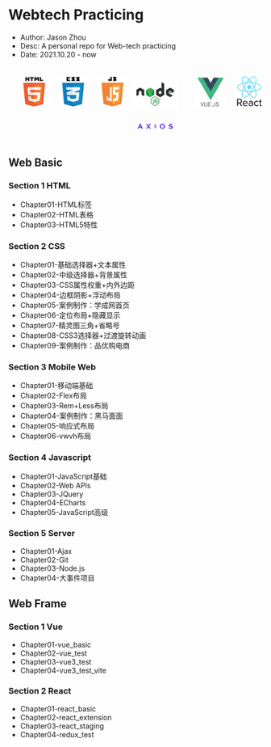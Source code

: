 # Webtech Practicing
* Author: Jason Zhou
* Desc: A personal repo for Web-tech practicing
* Date: 2021.10.20 - now
<div style="display: flex; height: 150px; justify-content: center;">
  <div style="flex: 1">
    <img src="src/HTML.jpg" style="width: auto; height: auto; max-width: 80%; max-height: 80%; padding: 20px" />
  </div>
  <div style="flex: 1">
    <img src="src/CSS.jpg" style="width: auto; height: auto; max-width: 80%; max-height: 80%; padding: 20px" />
  </div>
  <div style="flex: 1">
    <img src="src/JS.jpg" style="width: auto; height: auto; max-width: 80%; max-height: 80%; padding: 20px" />
  </div>
  <div style="display: flex; flex-direction: column; justify-content: center; flex: 1.5">
    <div style="position: relative; width: 100%; flex: 3">
      <img src="src/nodejs.jpg" style="width: auto; height: auto; max-width: 80%; max-height: 80%; position: absolute; top: 50%; left: 50%; transform: translate(-50%, -50%)" />
    </div>
    <div style="position: relative; width: 100%; flex: 1">
      <img src="src/axios.svg" style="width: auto; height: auto; max-width: 60%; max-height: 60%; position: absolute; top: 20%; left: 50%; transform: translate(-50%, -50%)" />
    </div>
  </div>
  <div style="flex: 1">
    <img src="src/vue.jpg" style="width: auto; height: auto; max-width: 80%; max-height: 80%; padding: 20px" />
  </div>
  <div style="flex: 1">
    <img src="src/react.png" style="width: auto; height: auto; max-width: 80%; max-height: 80%; padding: 20px" />
  </div>
</div>

## Web Basic

### Section 1 HTML
- Chapter01-HTML标签
- Chapter02-HTML表格
- Chapter03-HTML5特性
### Section 2 CSS
- Chapter01-基础选择器+文本属性
- Chapter02-中级选择器+背景属性
- Chapter03-CSS属性权重+内外边距
- Chapter04-边框阴影+浮动布局
- Chapter05-案例制作：学成网首页
- Chapter06-定位布局+隐藏显示
- Chapter07-精灵图三角+省略号
- Chapter08-CSS3选择器+过渡旋转动画
- Chapter09-案例制作：品优购电商
### Section 3 Mobile Web
- Chapter01-移动端基础
- Chapter02-Flex布局
- Chapter03-Rem+Less布局
- Chapter04-案例制作：黑马面面
- Chapter05-响应式布局
- Chapter06-vwvh布局
### Section 4 Javascript
- Chapter01-JavaScript基础
- Chapter02-Web APIs
- Chapter03-JQuery
- Chapter04-ECharts
- Chapter05-JavaScript高级
### Section 5 Server
- Chapter01-Ajax
- Chapter02-Git
- Chapter03-Node.js
- Chapter04-大事件项目

## Web Frame

### Section 1 Vue
- Chapter01-vue_basic
- Chapter02-vue_test
- Chapter03-vue3_test
- Chapter04-vue3_test_vite

### Section 2 React
- Chapter01-react_basic
- Chapter02-react_extension
- Chapter03-react_staging
- Chapter04-redux_test